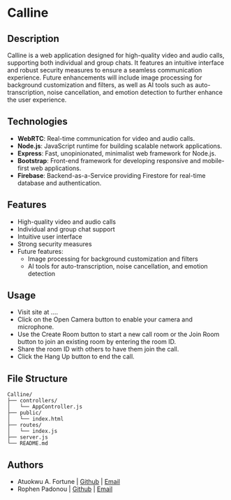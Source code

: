 # Calline

## Description
Calline is a web application designed for high-quality video and audio calls, supporting both individual and group chats. It features an intuitive interface and robust security measures to ensure a seamless communication experience. Future enhancements will include image processing for background customization and filters, as well as AI tools such as auto-transcription, noise cancellation, and emotion detection to further enhance the user experience.

## Technologies
- **WebRTC**: Real-time communication for video and audio calls.
- **Node.js**: JavaScript runtime for building scalable network applications.
- **Express**: Fast, unopinionated, minimalist web framework for Node.js.
- **Bootstrap**: Front-end framework for developing responsive and mobile-first web applications.
- **Firebase**: Backend-as-a-Service providing Firestore for real-time database and authentication.

## Features
- High-quality video and audio calls
- Individual and group chat support
- Intuitive user interface
- Strong security measures
- Future features:
  - Image processing for background customization and filters
  - AI tools for auto-transcription, noise cancellation, and emotion detection

## Usage
- Visit site at ....
- Click on the Open Camera button to enable your camera and microphone.
- Use the Create Room button to start a new call room or the Join Room button to join an existing room by entering the room ID.
- Share the room ID with others to have them join the call.
- Click the Hang Up button to end the call.

## File Structure
```
Calline/
├── controllers/
│   └── AppController.js
├── public/
│   └── index.html
├── routes/
│   └── index.js
├── server.js
└── README.md
```

## Authors
- Atuokwu A. Fortune | [Github](https://github.com/Fortz47) | [Email](atukwu.fortune@gmail.com)
- Rophen Padonou | [Github](https://github.com/Rophpad) | [Email](rophenp@gmail.com)

